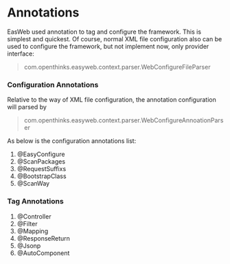 # Annotations
EasWeb used annotation to tag and configure the framework. This is simplest and quickest. Of course, normal XML file configuration also can be used to configure the framework, but not implement now, only provider interface:
> com.openthinks.easyweb.context.parser.WebConfigureFileParser

### Configuration Annotations
Relative to the way of XML file configuration, the annotation configuration will parsed by 
> com.openthinks.easyweb.context.parser.WebConfigureAnnoationParser

As below is the configuration annotations list:
1. @EasyConfigure 
2. @ScanPackages
3. @RequestSuffixs
4. @BootstrapClass
5. @ScanWay



### Tag Annotations

1. @Controller
2. @Filter
3. @Mapping
4. @ResponseReturn
5. @Jsonp
6. @AutoComponent




